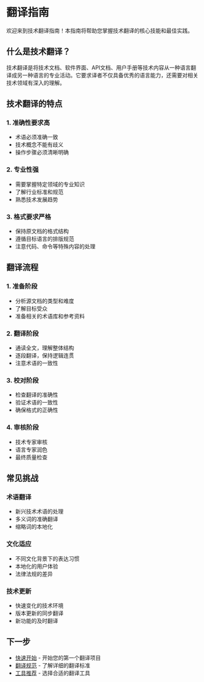 # 翻译指南

欢迎来到技术翻译指南！本指南将帮助您掌握技术翻译的核心技能和最佳实践。

## 什么是技术翻译？

技术翻译是将技术文档、软件界面、API文档、用户手册等技术内容从一种语言翻译成另一种语言的专业活动。它要求译者不仅具备优秀的语言能力，还需要对相关技术领域有深入的理解。

## 技术翻译的特点

### 1. 准确性要求高
- 术语必须准确一致
- 技术概念不能有歧义
- 操作步骤必须清晰明确

### 2. 专业性强
- 需要掌握特定领域的专业知识
- 了解行业标准和规范
- 熟悉技术发展趋势

### 3. 格式要求严格
- 保持原文档的格式结构
- 遵循目标语言的排版规范
- 注意代码、命令等特殊内容的处理

## 翻译流程

### 1. 准备阶段
- 分析源文档的类型和难度
- 了解目标受众
- 准备相关的术语库和参考资料

### 2. 翻译阶段
- 通读全文，理解整体结构
- 逐段翻译，保持逻辑连贯
- 注意术语的一致性

### 3. 校对阶段
- 检查翻译的准确性
- 验证术语的一致性
- 确保格式的正确性

### 4. 审核阶段
- 技术专家审核
- 语言专家润色
- 最终质量检查

## 常见挑战

### 术语翻译
- 新兴技术术语的处理
- 多义词的准确翻译
- 缩略词的本地化

### 文化适应
- 不同文化背景下的表达习惯
- 本地化的用户体验
- 法律法规的差异

### 技术更新
- 快速变化的技术环境
- 版本更新的同步翻译
- 新功能的及时翻译

## 下一步

- [快速开始](./getting-started.md) - 开始您的第一个翻译项目
- [翻译规范](/standards/) - 了解详细的翻译标准
- [工具推荐](/tools/) - 选择合适的翻译工具